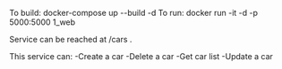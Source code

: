 To build: docker-compose up --build -d
To run: docker run -it -d -p 5000:5000 1_web

Service can be reached at /cars .

This service can:
-Create a car
-Delete a car
-Get car list
-Update a car